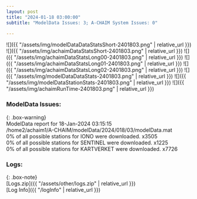 ```yaml
---
layout: post
title: "2024-01-18 03:00:00"
subtitle: "ModelData Issues: 3; A-CHAIM System Issues: 0"

---
```


![]({{ "/assets/img/modelDataDataStatsShort-2401803.png" | relative_url }})
![]({{ "/assets/img/achaimDataStatsShort-2401803.png" | relative_url }})
![]({{ "/assets/img/achaimDataStatsLong00-2401803.png" | relative_url }})
![]({{ "/assets/img/achaimDataStatsLong01-2401803.png" | relative_url }})
![]({{ "/assets/img/achaimDataStatsLong02-2401803.png" | relative_url }})
![]({{ "/assets/img/modelDataDataStats-2401803.png" | relative_url }})
![]({{ "/assets/img/modelDataStationStats-2401803.png" | relative_url }})
![]({{ "/assets/img/achaimRunTime-2401803.png" | relative_url }})


### ModelData Issues:  
  
{: .box-warning}  
 ModelData report for 18-Jan-2024 03:15:15   
 /home2/achaim1/A-CHAIM/modelData/2024/018/03/modelData.mat   
 0% of all possible stations for IONO were downloaded. x3505   
 0% of all possible stations for SENTINEL were downloaded. x1225   
 0% of all possible stations for KARTVERKET were downloaded. x7726   
  


### Logs:  
  
{: .box-note}  
[Logs.zip]({{ "/assets/other/logs.zip" | relative_url }})  
[Log Info]({{ "/logInfo" | relative_url }})  
